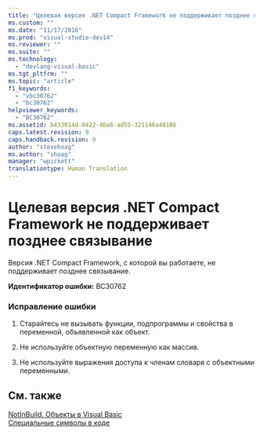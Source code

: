 ```yaml
---
title: "Целевая версия .NET Compact Framework не поддерживает позднее связывание | Microsoft Docs"
ms.custom: ""
ms.date: "11/17/2016"
ms.prod: "visual-studio-dev14"
ms.reviewer: ""
ms.suite: ""
ms.technology: 
  - "devlang-visual-basic"
ms.tgt_pltfrm: ""
ms.topic: "article"
f1_keywords: 
  - "vbc30762"
  - "bc30762"
helpviewer_keywords: 
  - "BC30762"
ms.assetid: b433014d-8422-46e8-ad55-321146a48186
caps.latest.revision: 9
caps.handback.revision: 9
author: "stevehoag"
ms.author: "shoag"
manager: "wpickett"
translationtype: Human Translation
---
```

# Целевая версия .NET Compact Framework не поддерживает позднее связывание
Версия .NET Compact Framework, с которой вы работаете, не поддерживает позднее связывание.  
  
 **Идентификатор ошибки:** BC30762  
  
### Исправление ошибки  
  
1.  Старайтесь не вызывать функции, подпрограммы и свойства в переменной, объявленной как объект.  
  
2.  Не используйте объектную переменную как массив.  
  
3.  Не используйте выражения доступа к членам словаря с объектными переменными.  
  
## См. также  
 [NotInBuild. Объекты в Visual Basic](http://msdn.microsoft.com/ru-ru/85bd757a-a19e-45e1-af89-d68765f5ee3c)   
 [Специальные символы в коде](../../visual-basic/programming-guide/program-structure/special-characters-in-code.md)